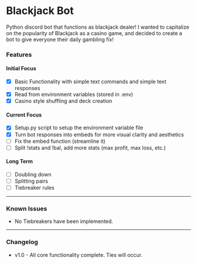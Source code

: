 # Blackjack Bot

Python discord bot that functions as blackjack dealer!
I wanted to capitalize on the popularity of Blackjack as a casino game, and decided to create a bot to give everyone their daily gambling fix!

### Features
#### Initial Focus
- [x] Basic Functionality with simple text commands and simple text responses
- [x] Read from environment variables (stored in .env)
- [x] Casino style shuffling and deck creation
#### Current Focus
- [x] Setup.py script to setup the environment variable file
- [x] Turn bot responses into embeds for more visual clarity and aesthetics
- [ ] Fix the embed function (streamline it)
- [ ] Split !stats and !bal, add more stats (max profit, max loss, etc.)
#### Long Term
- [ ] Doubling down
- [ ] Splitting pairs
- [ ] Tiebreaker rules
---
### Known Issues
- No Tiebreakers have been implemented.
---
### Changelog
- v1.0 - All core functionality complete. Ties will occur. 
